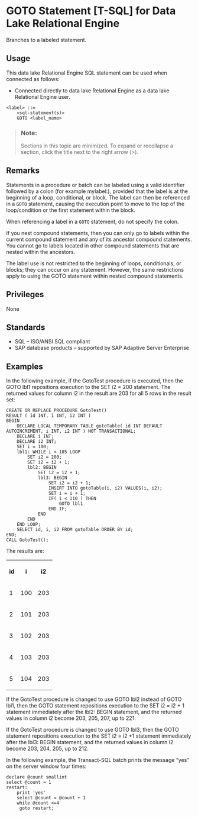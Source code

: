 <!-- loioa61f1f1084f210159daba98e65d1583f -->

# GOTO Statement \[T-SQL\] for Data Lake Relational Engine

Branches to a labeled statement.



<a name="loioa61f1f1084f210159daba98e65d1583f__section_ovp_dvr_znb"/>

## Usage

This data lake Relational Engine SQL statement can be used when connected as follows:

-   Connected directly to data lake Relational Engine as a data lake Relational Engine user.



```
<label> ::= 
    <sql-statement(s)>
    GOTO <label_name>
```



> ### Note:  
> Sections in this topic are minimized. To expand or recollapse a section, click the title next to the right arrow \(*\>*\).



<a name="loioa61f1f1084f210159daba98e65d1583f__IQ_Usage"/>

## Remarks

Statements in a procedure or batch can be labeled using a valid identifier followed by a colon \(for example mylabel:\), provided that the label is at the beginning of a loop, conditional, or block. The label can then be referenced in a `GOTO` statement, causing the execution point to move to the top of the loop/condition or the first statement within the block.

When referencing a label in a `GOTO` statement, do not specify the colon.

If you nest compound statements, then you can only go to labels within the current compound statement and any of its ancestor compound statements. You cannot go to labels located in other compound statements that are nested within the ancestors.

The label use is not restricted to the beginning of loops, conditionals, or blocks; they can occur on any statement. However, the same restrictions apply to using the GOTO statement within nested compound statements.



<a name="loioa61f1f1084f210159daba98e65d1583f__IQ_Permissions"/>

## Privileges

None



<a name="loioa61f1f1084f210159daba98e65d1583f__IQ_Standards"/>

## Standards

-   SQL – ISO/ANSI SQL compliant
-   SAP database products – supported by SAP Adaptive Server Enterprise



<a name="loioa61f1f1084f210159daba98e65d1583f__IQ_Examples"/>

## Examples

In the following example, if the GotoTest procedure is executed, then the GOTO lbl1 repositions execution to the SET i2 = 200 statement. The returned values for column i2 in the result are 203 for all 5 rows in the result set:

```
CREATE OR REPLACE PROCEDURE GotoTest()
RESULT ( id INT, i INT, i2 INT )
BEGIN
    DECLARE LOCAL TEMPORARY TABLE gotoTable( id INT DEFAULT AUTOINCREMENT, i INT, i2 INT ) NOT TRANSACTIONAL;
    DECLARE i INT;
    DECLARE i2 INT;
    SET i = 100;
    lbl1: WHILE i < 105 LOOP
        SET i2 = 200;
        SET i2 = i2 + 1;
        lbl2: BEGIN
            SET i2 = i2 + 1;
            lbl3: BEGIN
                SET i2 = i2 + 1;
                INSERT INTO gotoTable(i, i2) VALUES(i, i2);
                SET i = i + 1;
                IF( i < 110 ) THEN
                    GOTO lbl1
                END IF;
            END
        END
    END LOOP;
    SELECT id, i, i2 FROM gotoTable ORDER BY id;
END;
CALL GotoTest();
```

The results are:


<table>
<tr>
<th valign="top">

id

</th>
<th valign="top">

i

</th>
<th valign="top">

i2

</th>
</tr>
<tr>
<td valign="top">

1

</td>
<td valign="top">

100

</td>
<td valign="top">

203

</td>
</tr>
<tr>
<td valign="top">

2

</td>
<td valign="top">

101

</td>
<td valign="top">

203

</td>
</tr>
<tr>
<td valign="top">

3

</td>
<td valign="top">

102

</td>
<td valign="top">

203

</td>
</tr>
<tr>
<td valign="top">

4

</td>
<td valign="top">

103

</td>
<td valign="top">

203

</td>
</tr>
<tr>
<td valign="top">

5

</td>
<td valign="top">

104

</td>
<td valign="top">

203

</td>
</tr>
</table>

If the GotoTest procedure is changed to use GOTO lbl2 instead of GOTO lbl1, then the GOTO statement repositions execution to the SET i2 = i2 + 1 statement immediately after the lbl2: BEGIN statement, and the returned values in column i2 become 203, 205, 207, up to 221.

If the GotoTest procedure is changed to use GOTO lbl3, then the GOTO statement repositions execution to the SET i2 = i2 +1 statement immediately after the lbl3: BEGIN statement, and the returned values in column i2 become 203, 204, 205, up to 212.

In the following example, the Transact-SQL batch prints the message “yes” on the server window four times:

```
declare @count smallint 
select @count = 1 
restart: 
	print 'yes'
	select @count = @count + 1 
	while @count <=4 
	 goto restart;
```

